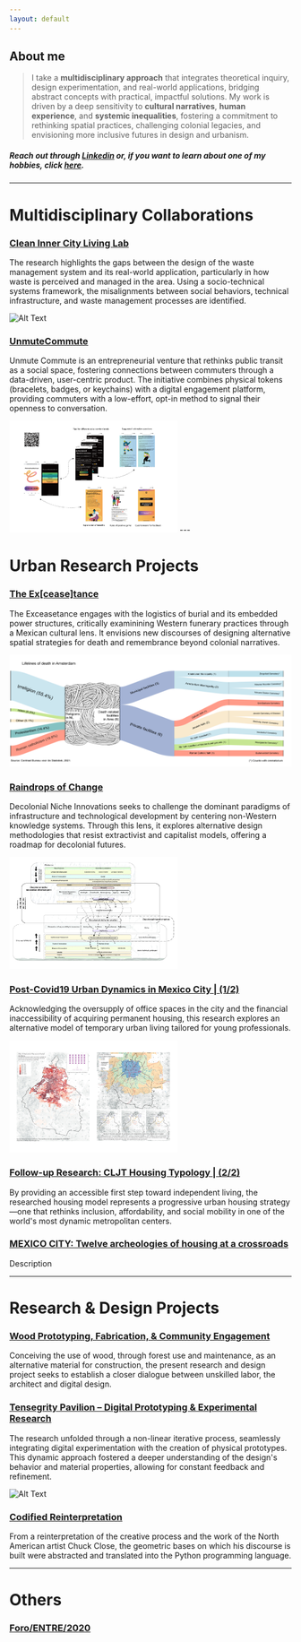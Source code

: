```yaml
---
layout: default
---
```

## About me

> I take a **multidisciplinary approach** that integrates theoretical inquiry, design experimentation, and real-world applications, bridging abstract concepts with practical, impactful solutions. My work is driven by a deep sensitivity to **cultural narratives**, **human experience**, and **systemic inequalities**, fostering a commitment to rethinking spatial practices, challenging colonial legacies, and envisioning more inclusive futures in design and urbanism.


##### Reach out through [Linkedin](https://www.linkedin.com/in/juan-jose-corona/) or, if you want to learn about one of my hobbies, click [here](https://www.instagram.com/jjclucio).

---

# Multidisciplinary Collaborations


### [Clean Inner City Living Lab](page-1.md)

The research highlights the gaps between the design of the waste management system and its real-world application, particularly in how waste is perceived and managed in the area. Using a socio-technical systems framework, the misalignments between social behaviors, technical infrastructure, and waste management processes are identified.

<img src="assets/img/20241028_110616.jpg" alt="Alt Text" width="300" height="200">

### [UnmuteCommute](page6.md)

Unmute Commute is an entrepreneurial venture that rethinks public transit as a social space, fostering connections between commuters through a data-driven, user-centric product. The initiative combines physical tokens (bracelets, badges, or keychains) with a digital engagement platform, providing commuters with a low-effort, opt-in method to signal their openness to conversation.

<img src="assets/img/unmutecommute/web_画板 1.png" alt="Alt Text" width="300" height="200">
---

# Urban Research Projects

### [The Ex[cease]tance](page2.md)

The Exceasetance engages with the logistics of burial and its embedded power structures, critically examinining Western funerary practices through a Mexican cultural lens.
It envisions new discourses of designing alternative spatial strategies for death and remembrance beyond colonial narratives.

<img src="assets/img/exceasetance/Fig3_JJCL-min.png" alt="Alt Text" width="550" height="200">

### [Raindrops of Change](page3.md)

Decolonial Niche Innovations seeks to challenge the dominant paradigms of infrastructure and technological development by centering non-Western knowledge systems.
Through this lens, it explores alternative design methodologies that resist extractivist and capitalist models, offering a roadmap for decolonial futures.

<img src="assets/img/DecolonialNicheInnovations.jpg" alt="Alt Text" width="300" height="200">

### [Post-Covid19 Urban Dynamics in Mexico City | (1/2)](page4.md)

Acknowledging the oversupply of office spaces in the city and the financial inaccessibility of acquiring permanent housing, this research explores an alternative model of temporary urban living tailored for young professionals. 

<img src="assets/img/proyectoGIS/230601_PF_Zambrano_1.jpg" alt="Alt Text" width="300" height="200">

### [Follow-up Research: CLJT Housing Typology | (2/2)](page5.md)

By providing an accessible first step toward independent living, the researched housing model represents a progressive urban housing strategy—one that rethinks inclusion, affordability, and social mobility in one of the world's most dynamic metropolitan centers.

### [MEXICO CITY: Twelve archeologies of housing at a crossroads](page7.md)

Description

---

# Research & Design Projects

### [Wood Prototyping, Fabrication, & Community Engagement](page8.md)

Conceiving the use of wood, through forest use and maintenance, as an alternative material for construction, the present research and design project seeks to establish a closer dialogue between unskilled labor, the architect and digital design.

### [Tensegrity Pavilion – Digital Prototyping & Experimental Research](page9.md)

The research unfolded through a non-linear iterative process, seamlessly integrating digital experimentation with the creation of physical prototypes. This dynamic approach fostered a deeper understanding of the design's behavior and material properties, allowing for constant feedback and refinement.

<img src="assets/img/tensegrity/Pabellón_4 mezcla playground - Photo.png" alt="Alt Text" width="300" height="200">

### [Codified Reinterpretation](page10.md)

From a reinterpretation of the creative process and the work of the North American artist Chuck Close, the geometric bases on which his discourse is built were abstracted and translated into the Python programming language. 

---

# Others

### [Foro/ENTRE/2020](https://issuu.com/escuadraarquitectura/docs/foro_entre_book)


###
